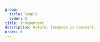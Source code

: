 ```yaml
---
group:
  title: Sample
  order: 0
title: Independent
description: Natural language is dominant.
order: 0
---
```


<code src="./independent.tsx" background="grey" compact></code>
